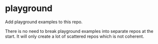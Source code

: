 # playground

Add playground examples to this repo.


There is no need to break playground examples into separate repos at the start.
It will only create a lot of scattered repos which is not coherent.
